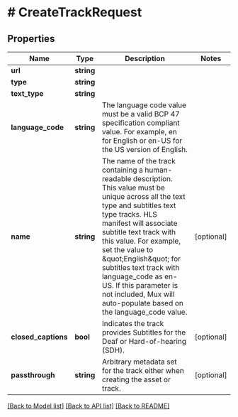 # # CreateTrackRequest

## Properties

Name | Type | Description | Notes
------------ | ------------- | ------------- | -------------
**url** | **string** |  |
**type** | **string** |  |
**text_type** | **string** |  |
**language_code** | **string** | The language code value must be a valid BCP 47 specification compliant value. For example, en for English or en-US for the US version of English. |
**name** | **string** | The name of the track containing a human-readable description. This value must be unique across all the text type and subtitles text type tracks. HLS manifest will associate subtitle text track with this value. For example, set the value to \&quot;English\&quot; for subtitles text track with language_code as en-US. If this parameter is not included, Mux will auto-populate based on the language_code value. | [optional]
**closed_captions** | **bool** | Indicates the track provides Subtitles for the Deaf or Hard-of-hearing (SDH). | [optional]
**passthrough** | **string** | Arbitrary metadata set for the track either when creating the asset or track. | [optional]

[[Back to Model list]](../../README.md#models) [[Back to API list]](../../README.md#endpoints) [[Back to README]](../../README.md)
